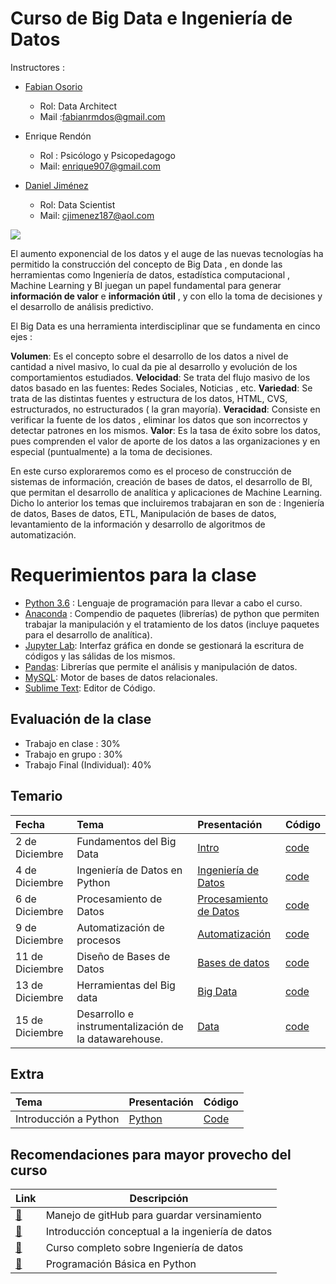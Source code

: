 # Curso de Big Data e Ingeniería de Datos 


Instructores : 

* [Fabian Osorio](http://linkedin.com/in/fabiandos) 
   + Rol:  Data Architect
   + Mail :fabianrmdos@gmail.com
   
* Enrique Rendón 
    + Rol : Psicólogo y Psicopedagogo
    + Mail: enrique907@gmail.com
    
* [Daniel Jiménez](www.danieljimenezm.com)
    + Rol: Data Scientist
    + Mail: cjimenez187@aol.com
    
    
    
![](https://gaussianos.com/images/Futurama_no-convergente.JPG)



El aumento exponencial de los datos y el auge de las nuevas tecnologías ha permitido la construcción del concepto de Big Data , en donde las herramientas como Ingeniería de datos, estadística computacional , Machine Learning y BI juegan un papel fundamental para generar **información de valor** e **información útil** , y con ello la  toma de decisiones  y el desarrollo de análisis predictivo.

El Big Data es una herramienta interdisciplinar que se fundamenta en cinco ejes :

__Volumen__: Es el concepto sobre el desarrollo de los datos a nivel de cantidad a nivel masivo, lo cual da pie al desarrollo y evolución de los comportamientos estudiados.
__Velocidad__: Se trata del flujo masivo de los datos basado en las fuentes: Redes Sociales, Noticias , etc.
__Variedad__: Se trata de las distintas fuentes y estructura de los datos, HTML, CVS,  estructurados, no estructurados ( la gran mayoría).
__Veracidad__: Consiste en verificar la fuente de los datos , eliminar los datos que son incorrectos y detectar patrones en los mismos.
__Valor__: Es la tasa de éxito sobre los datos, pues comprenden el valor de aporte de los datos a las organizaciones y en especial (puntualmente) a la toma de decisiones.


En este curso exploraremos como es el proceso de construcción de sistemas de información, creación de bases de datos, el desarrollo de BI, que permitan el desarrollo de analítica y aplicaciones de Machine Learning. Dicho lo anterior los temas que incluiremos trabajaran en son de : Ingeniería de datos, Bases de datos, ETL, Manipulación de bases de datos, levantamiento de la información y desarrollo de algoritmos de automatización.


# Requerimientos para la clase 

* [Python 3.6](https://www.python.org/downloads/) : Lenguaje de programación para llevar a cabo el curso.
* [Anaconda](https://www.anaconda.com/distribution/) : Compendio de paquetes (librerías) de python que permiten trabajar la manipulación y el tratamiento de los datos (incluye paquetes para el desarrollo de analítica).
* [Jupyter Lab](https://jupyterlab.readthedocs.io/en/stable/getting_started/installation.html): Interfaz gráfica en donde se gestionará la escritura de códigos y las sálidas de los mismos.
* [Pandas](https://pandas.pydata.org/): Librerías que permite el análisis y manipulación de datos.
* [MySQL](https://www.mysql.com/downloads/): Motor de bases de datos relacionales.
* [Sublime Text](https://www.sublimetext.com/3): Editor de Código.


## Evaluación de la clase

* Trabajo en clase : 30%
* Trabajo en grupo : 30%
* Trabajo Final (Individual): 40%

## Temario


|Fecha|Tema|Presentación|Código|
|:----|:---|:-----------|:-----|
|2 de Diciembre|Fundamentos del Big Data| [Intro](https://www.slideshare.net/DanielJimnez56/introduccin-al-big-data-200139646)|[code](https://github.com/carlosjimenez88M/Python_Machine_Learning/blob/master/Introduction.ipynb)|
|4 de Diciembre|Ingeniería de Datos en Python| [Ingeniería de Datos]()|[code]()|
|6 de Diciembre|Procesamiento de Datos| [Procesamiento de Datos]()|[code]()|
|9 de Diciembre|Automatización de procesos| [Automatización]()|[code]()|
|11 de Diciembre|Diseño de Bases de Datos| [Bases de datos]()|[code]()|
|13 de Diciembre|Herramientas del Big data| [Big Data]()|[code]()|
|15 de Diciembre|Desarrollo e instrumentalización de la datawarehouse.| [Data]()|[code]()|

## Extra
|Tema| Presentación|Código|
|:---|:------------|:-----|
|Introducción a Python|[Python](https://www.slideshare.net/DanielJimnez56/clase-dos-200676504)|[Code]()|





## Recomendaciones para mayor provecho del curso

| Link | Descripción |
| --- | --- |
| [:link:](https://help.github.com/en/github/getting-started-with-github/git-and-github-learning-resources) | Manejo de gitHub para guardar versinamiento|
| [:link:](https://medium.com/@rchang/a-beginners-guide-to-data-engineering-part-i-4227c5c457d7)| Introducción conceptual a la ingeniería de datos|
|[:link:](https://www.udemy.com/course/curso-completo-de-bases-de-datos-de-0-a-avanzado/)|Curso completo sobre Ingeniería de datos|
|[:link:](https://www.youtube.com/watch?v=chPhlsHoEPo)|Programación Básica en Python|





